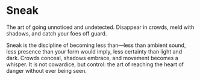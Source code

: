 # Sneak


The art of going unnoticed and undetected. Disappear in crowds, meld with shadows, and catch your foes off guard.

Sneak is the discipline of becoming less than—less than ambient sound, less presence than your form would imply, less certainty than light and dark. Crowds conceal, shadows embrace, and movement becomes a whisper. It is not cowardice, but control: the art of reaching the heart of danger without ever being seen.




